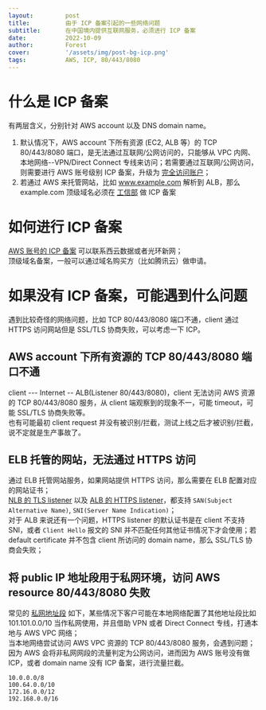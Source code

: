 ```yaml
---
layout:         post
title:          由于 ICP 备案引起的一些网络问题
subtitle:		在中国境内提供互联网服务，必须进行 ICP 备案
date:           2022-10-09
author:         Forest
cover:          '/assets/img/post-bg-icp.png'
tags:           AWS, ICP, 80/443/8080
---
```


# 什么是 ICP 备案  
有两层含义，分别针对 AWS account 以及 DNS domain name。  
1. 默认情况下，AWS account 下所有资源 (EC2, ALB 等）的 TCP 80/443/8080 端口，是无法通过互联网/公网访问的，只能够从 VPC 内网、本地网络--VPN/Direct Connect 专线来访问；若需要通过互联网/公网访问，则需要进行 AWS 账号级别 ICP 备案，升级为 [完全访问账户](https://docs.amazonaws.cn/aws/latest/userguide/fullaccessaccount1.html)；  
2. 若通过 AWS 来托管网站，比如 www.example.com 解析到 ALB，那么 example.com 顶级域名必须在 [工信部](https://beian.miit.gov.cn/) 做 ICP 备案  

# 如何进行 ICP 备案  
[AWS 账号的 ICP 备案](https://www.amazonaws.cn/about-aws/china/?nc1=h_ls) 可以联系西云数据或者光环新网；  
顶级域名备案，一般可以通过域名购买方（比如腾讯云）做申请。  

# 如果没有 ICP 备案，可能遇到什么问题  
遇到比较奇怪的网络问题，比如 TCP 80/443/8080 端口不通，client 通过 HTTPS 访问网站但是 SSL/TLS 协商失败，可以考虑一下 ICP。  

## AWS account 下所有资源的 TCP 80/443/8080 端口不通  
client --- Internet -- ALB(Listener 80/443/8080)，client 无法访问 AWS 资源的 TCP 80/443/8080 服务，从 client 端观察到的现象不一，可能 timeout，可能 SSL/TLS 协商失败等。  
也有可能最初 client request 并没有被识别/拦截，测试上线之后才被识别/拦截，说不定就是生产事故了。  

## ELB 托管的网站，无法通过 HTTPS 访问  
通过 ELB 托管网站服务，如果网站提供 HTTPS 访问，那么需要在 ELB 配置对应的网站证书；  
[NLB 的 TLS listener](https://docs.amazonaws.cn/elasticloadbalancing/latest/network/create-tls-listener.html) 以及 [ALB 的 HTTPS listener](https://docs.amazonaws.cn/elasticloadbalancing/latest/application/create-https-listener.html)，都支持 `SAN(Subject Alternative Name)`, `SNI(Server Name Indication)`；  
对于 ALB 来说还有一个问题，HTTPS listener 的默认证书是在 client 不支持 SNI，或者 `Client Hello` 报文的 SNI 并不匹配任何其他证书情况下才会使用；若 default certificate 并不包含 client 所访问的 domain name，那么 SSL/TLS 协商会失败；  

## 将 public IP 地址段用于私网环境，访问 AWS resource 80/443/8080 失败  
常见的 [私网地址段](https://docs.amazonaws.cn/vpc/latest/userguide/configure-your-vpc.html) 如下，某些情况下客户可能在本地网络配置了其他地址段比如 101.101.0.0/10 当作私网使用，并且借助 VPN 或者 Direct Connect 专线，打通本地与 AWS VPC 网络；  
当本地网络尝试访问 AWS VPC 资源的 TCP 80/443/8080 服务，会遇到问题；因为 AWS 会将非私网网段的流量判定为公网访问，进而因为 AWS 账号没有做 ICP，或者 domain name 没有 ICP 备案，进行流量拦截。  
```
10.0.0.0/8
100.64.0.0/10
172.16.0.0/12
192.168.0.0/16
```
